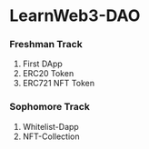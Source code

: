 # LearnWeb3-DAO

### Freshman Track

1. First DApp
2. ERC20 Token
3. ERC721 NFT Token

### Sophomore Track

1. Whitelist-Dapp
2. NFT-Collection
